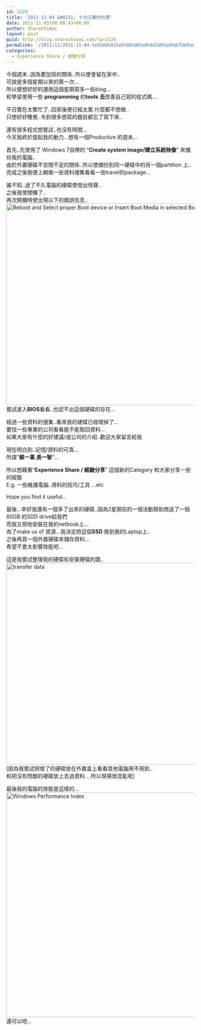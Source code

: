 ```yaml
---
id: 2129
title: '2011-11-04 &#8211; 十分沉重的代價'
date: 2011-11-05T00:00:43+08:00
author: ShareChiWai
layout: post
guid: http://blog.sharechiwai.com/?p=2129
permalink: '/2011/11/2011-11-04-%e5%8d%81%e5%88%86%e6%b2%89%e9%87%8d%e7%9a%84%e4%bb%a3%e5%83%b9/'
categories:
  - Experience Share / 經驗分享
---
```

今個週末..因為要加班的關係..所以便會留在家中..  
可說是多個星期以來的第一次&#8230;  
所以便想好好的運用這個星期寫多一些blog&#8230;  
和學習使用一些 **programming** 的**tools** **去**改善自己寫的程式碼&#8230;

平日實在太繁忙了..回家後便已經太累.什麼都不想做..  
只想好好睡覺..令到很多想寫的題目都忘了寫下來..

還有很多程式想嘗試..也沒有時間&#8230;  
今天我終於提起我的動力&#8230;想有一個Productive 的週未&#8230;

首先..先使用了 Windows 7自帶的 &#8220;**Create system image/建立系統映像**&#8221; 來備份我的電腦..  
由於外置硬碟不空間不足的關係..所以使備份到同一硬碟中的另一個partition 上..  
完成之後我便上網做一些資料搜集看看一些travel的package&#8230;

誰不知..過了不久電腦的硬碟使發出怪聲..  
之後我使關機了..  
再次開機時使出現以下的錯誤信息..  
<img src="http://api.photoshop.com/v1.0/accounts/aa9037104a014abbb11ad4bd58324b91/assets/43b58a6c7ebe497b8760ab4a05f044d3" alt="Reboot and Select proper Boot device or Insert Boot Media in selected Boot device and press a key" width="960" height="539" />  
嘗試進入**BIOS**看看..也認不出這個硬碟的存在&#8230;

經過一些資料的搜集..看來我的硬碟已經壞掉了&#8230;  
要找一些專業的公司看看能不能取回資料&#8230;  
如果大家有什麼的好建議/或公司的介紹..歡迎大家留言給我

現在明白到..記憶/資料的可貴&#8230;  
所謂&#8221;**經一事**,**長一智**&#8220;&#8230;

所以想藉著&#8221;**Experience Share / 經驗分享**&#8221; 這個新的Category 和大家分享一些的經驗  
E.g. 一些維護電腦..資料的技巧/工具 &#8230;etc

Hope you find it useful..

最後&#8230;幸好我還有一個多了出來的硬碟..因為2星期前的一個活動贊助商送了一個80GB 的SDD drive給我們  
而我又把他安裝在我的netbook上&#8230;  
為了make us of 資源&#8230;我決定把這個**SSD** 換到我的Laptop上..  
之後再買一個外置硬碟來儲存資料&#8230;  
希望不會太影響效能吧&#8230;

這是我嘗試整理我的硬碟和安裝硬碟的圖..  
<img src="http://api.photoshop.com/v1.0/accounts/aa9037104a014abbb11ad4bd58324b91/assets/15d9fc9abe7f401da06d3af343f5742f" alt="transfer data" width="960" height="539" />  
[因為我嘗試把壞了的硬碟放在外置盒上看看其他電腦用不用到..  
和把沒有問題的硬碟放上去過資料&#8230; 所以現場很混亂呢]

最後我的電腦的效能是這樣的&#8230;  
<img src="http://api.photoshop.com/v1.0/accounts/aa9037104a014abbb11ad4bd58324b91/assets/92e3f7c1116740bda8974ffd6d83f811" alt="Windows Performance Index" width="855" height="601" />  
還可以吧&#8230;
